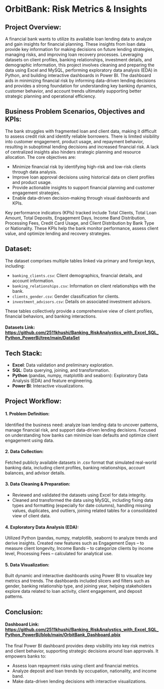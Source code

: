 # OrbitBank: Risk Metrics & Insights

## Project Overview:
A financial bank wants to utilize its available loan lending data to analyze and gain insights for financial planning. These insights from loan data provide key information for making decisions on future lending strategies, managing risks, and improving loan recovery processes. Leveraging datasets on client profiles, banking relationships, investment details, and demographic information, this project involves cleaning and preparing the data using Excel and MySQL, performing exploratory data analysis (EDA) in Python, and building interactive dashboards in Power BI. The dashboard aids in minimizing financial risk by informing data-driven lending decisions and provides a strong foundation for understanding key banking dynamics, customer behavior, and account trends ultimately supporting better strategic planning and operational efficiency.


## Business Problem Scenarios, Objectives and KPIs:
The bank struggles with fragmented loan and client data, making it difficult to assess credit risk and identify reliable borrowers. There is limited visibility into customer engagement, product usage, and repayment behavior, resulting in suboptimal lending decisions and increased financial risk. A lack of centralized insights also hinders strategic planning and resource allocation. The core objectives are:

  - Minimize financial risk by identifying high-risk and low-risk clients through data analysis.
  - Improve loan approval decisions using historical data on client profiles and product usage.
  - Provide actionable insights to support financial planning and customer engagement strategies.
  - Enable data-driven decision-making through visual dashboards and KPIs.
    
Key performance indicators (KPIs) tracked include Total Clients, Total Loan Amount, Total Deposits, Engagement Days, Income Band Distribution, Processing Fees, Credit Card Usage, and Client Distribution by Bank Type or Nationality. These KPIs help the bank monitor performance, assess client value, and optimize lending and recovery strategies.


## Dataset:
The dataset comprises multiple tables linked via primary and foreign keys, including:
   - `banking_clients.csv`: Client demographics, financial details, and account information.
   - `banking_relationships.csv`: Information on client relationships with the bank.
   - `clients_gender.csv`: Gender classification for clients.
   - `investment_advisors.csv`: Details on associated investment advisors.

These tables collectively provide a comprehensive view of client profiles, financial behaviors, and banking interactions.

#### Datasets Link: https://github.com/2511khushi/Banking_RiskAnalystics_with_Excel_SQL_Python_PowerBi/tree/main/DataSet


## Tech Stack:
- **Excel**: Data validation and preliminary exploration.
- **SQL**: Data querying, joining, and transformation.
- **Python** (pandas, numpy, matplotlib and seaborn): Exploratory Data Analysis (EDA) and feature engineering.
- **Power BI**: Interactive visualizations.


## Project Workflow:

#### 1. Problem Definition: 
Identified the business need: analyze loan lending data to uncover patterns, manage financial risk, and support data-driven lending decisions. Focused on understanding how banks can minimize loan defaults and optimize client engagement using data.

#### 2. Data Collection: 
Fetched publicly available datasets in .csv format that simulated real-world banking data, including client profiles, banking relationships, account balances, and advisor details.

#### 3. Data Cleaning & Preparation:

  - Reviewed and validated the datasets using Excel for data integrity.
  - Cleaned and transformed the data using MySQL, including fixing data types and formatting (especially for date columns), handling missing values, duplicates, and outliers, joining related tables for a consolidated view of client data.

#### 4. Exploratory Data Analysis (EDA):
Utilized Python (pandas, numpy, matplotlib, seaborn) to analyze trends and derive insights. Created new features such as Engagement Days – to measure client longevity, Income Bands – to categorize clients by income level, Processing Fees – calculated for analytical use.

#### 5. Data Visualization:
Built dynamic and interactive dashboards using Power BI to visualize key metrics and trends. The dashboards included slicers and filters such as gender, banking relationship type, and joining year, helping stakeholders explore data related to loan activity, client engagement, and deposit patterns.


## Conclusion: 

#### Dashboard Link: https://github.com/2511khushi/Banking_RiskAnalystics_with_Excel_SQL_Python_PowerBi/blob/main/OrbitBank_Dashboard.pbix

The final Power BI dashboard provides deep visibility into key risk metrics and client behavior, supporting strategic decisions around loan approvals. It empowers banks to:
  - Assess loan repayment risks using client and financial metrics.
  - Analyze deposit and loan trends by occupation, nationality, and income band.
  - Make data-driven lending decisions with interactive visualizations.
